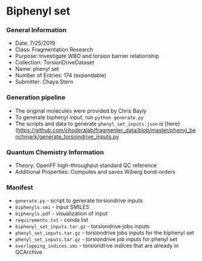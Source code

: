 # Biphenyl set

### General Information
 - Date: 7/25/2019
 - Class: Fragmentation Research
 - Purpose: Investigate WBO and torsion barrier relationship
 - Collection: TorsionDriveDataset
 - Name: phenyl set
 - Number of Entries: 174 (expandable)
 - Submitter: Chaya Stern

### Generation pipeline
 - The original molecules were provided by Chris Bayly
 - To generate biphenyl input, run `python generate.py`
 - The scripts and data to generate `phenyl_set_inputs.json` is [here](https://github.com/choderalab/fragmenter_data/blob/master/phenyl_benchmark/generate_torsiondrive_inputs.py
 
### Quantum Chemistry Information
 - Theory: OpenFF high-throughput standard QC reference
 - Additional Properties: Computes and saves Wiberg bond-orders
 
### Manifest
* `generate.py` - script to generate torsiondrive inputs
* `biphenyls.smi` - input SMILES 
* `biphenyls.pdf` - visualization of input
* `requirements.txt` - conda list
* `biphenyl_set_inputs.tar.gz` - torsiondrive jobs inputs
* `phenyl_set_inputs.tar.gz` - torsiondrive jobs inputs for the biphenyl set
* `phenyl_set_inputs.tar.gz` - torsiondrive job inputs for phenyl set
* `overlapping_indices.smi` - torsiondrive indices that are already in QCArchive 
